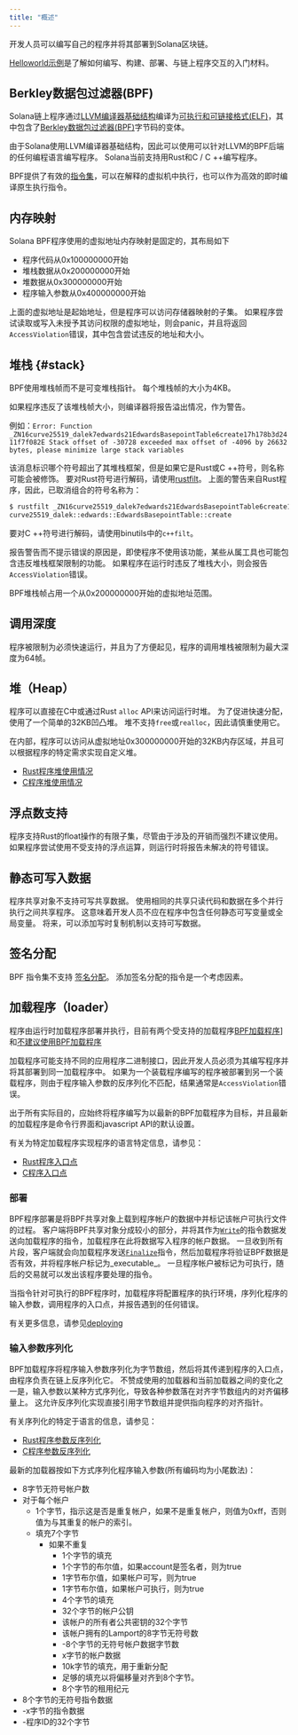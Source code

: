 ```yaml
---
title: "概述"
---
```


开发人员可以编写自己的程序并将其部署到Solana区块链。

[Helloworld示例](examples.md#helloworld)是了解如何编写、构建、部署、与链上程序交互的入门材料。

## Berkley数据包过滤器(BPF)

Solana链上程序通过[LLVM编译器基础结构](https://llvm.org/)编译为[可执行和可链接格式(ELF)](https://en.wikipedia.org/wiki/Executable_and_Linkable_Format)，其中包含了[Berkley数据包过滤器(BPF)](https://en.wikipedia.org/wiki/Berkeley_Packet_Filter)字节码的变体。

由于Solana使用LLVM编译器基础结构，因此可以使用可以针对LLVM的BPF后端的任何编程语言编写程序。 Solana当前支持用Rust和C / C ++编写程序。

BPF提供了有效的[指令集](https://github.com/iovisor/bpf-docs/blob/master/eBPF.md)，可以在解释的虚拟机中执行，也可以作为高效的即时编译原生执行指令。

## 内存映射

Solana BPF程序使用的虚拟地址内存映射是固定的，其布局如下

- 程序代码从0x100000000开始
- 堆栈数据从0x200000000开始
- 堆数据从0x300000000开始
- 程序输入参数从0x400000000开始

上面的虚拟地址是起始地址，但是程序可以访问存储器映射的子集。  如果程序尝试读取或写入未授予其访问权限的虚拟地址，则会panic，并且将返回`AccessViolation`错误，其中包含尝试违反的地址和大小。

## 堆栈 {#stack}

BPF使用堆栈帧而不是可变堆栈指针。 每个堆栈帧的大小为4KB。

如果程序违反了该堆栈帧大小，则编译器将报告溢出情况，作为警告。

例如：`Error: Function
_ZN16curve25519_dalek7edwards21EdwardsBasepointTable6create17h178b3d2411f7f082E
Stack offset of -30728 exceeded max offset of -4096 by 26632 bytes, please
minimize large stack variables`

该消息标识哪个符号超出了其堆栈框架，但是如果它是Rust或C ++符号，则名称可能会被修饰。  要对Rust符号进行解码，请使用[rustfilt](https://github.com/luser/rustfilt)。  上面的警告来自Rust程序，因此，已取消组合的符号名称为：

```bash
$ rustfilt _ZN16curve25519_dalek7edwards21EdwardsBasepointTable6create17h178b3d2411f7f082E
curve25519_dalek::edwards::EdwardsBasepointTable::create
```

要对C ++符号进行解码，请使用binutils中的`c++filt`。

报告警告而不提示错误的原因是，即使程序不使用该功能，某些从属工具也可能包含违反堆栈框架限制的功能。 如果程序在运行时违反了堆栈大小，则会报告`AccessViolation`错误。

BPF堆栈帧占用一个从0x200000000开始的虚拟地址范围。

## 调用深度

程序被限制为必须快速运行，并且为了方便起见，程序的调用堆栈被限制为最大深度为64帧。

## 堆（Heap）

程序可以直接在C中或通过Rust `alloc` API来访问运行时堆。 为了促进快速分配，使用了一个简单的32KB凹凸堆。 堆不支持`free`或`realloc`，因此请慎重使用它。

在内部，程序可以访问从虚拟地址0x300000000开始的32KB内存区域，并且可以根据程序的特定需求实现自定义堆。

- [Rust程序堆使用情况](developing-rust.md#heap)
- [C程序堆使用情况](developing-c.md#heap)

## 浮点数支持

程序支持Rust的float操作的有限子集，尽管由于涉及的开销而强烈不建议使用。 如果程序尝试使用不受支持的浮点运算，则运行时将报告未解决的符号错误。

## 静态可写入数据

程序共享对象不支持可写共享数据。  使用相同的共享只读代码和数据在多个并行执行之间共享程序。 这意味着开发人员不应在程序中包含任何静态可写变量或全局变量。 将来，可以添加写时复制机制以支持可写数据。

## 签名分配

BPF 指令集不支持 [签名分配](https://www.kernel.org/doc/html/latest/bpf/bpf_design_QA.html#q-why-there-is-no-bpf-sdiv-for-signed-divide-operation)。 添加签名分配的指令是一个考虑因素。

## 加载程序（loader）

程序由运行时加载程序部署并执行，目前有两个受支持的加载程序[BPF加载程序](https://github.com/solana-labs/solana/blob/7ddf10e602d2ed87a9e3737aa8c32f1db9f909d8/sdk/program/src/bpf_loader.rs#L17)]和[不建议使用BPF加载程序](https://github.com/solana-labs/solana/blob/7ddf10e602d2ed87a9e3737aa8c32f1db9f909d8/sdk/program/src/bpf_loader_deprecated.rs#L14)

加载程序可能支持不同的应用程序二进制接口，因此开发人员必须为其编写程序并将其部署到同一加载程序中。  如果为一个装载程序编写的程序被部署到另一个装载程序，则由于程序输入参数的反序列化不匹配，结果通常是`AccessViolation`错误。

出于所有实际目的，应始终将程序编写为以最新的BPF加载程序为目标，并且最新的加载程序是命令行界面和javascript API的默认设置。

有关为特定加载程序实现程序的语言特定信息，请参见：
- [Rust程序入口点](developing-rust.md#program-entrypoint)
- [C程序入口点](developing-c.md#program-entrypoint)

### 部署

BPF程序部署是将BPF共享对象上载到程序帐户的数据中并标记该帐户可执行文件的过程。  客户端将BPF共享对象分成较小的部分，并将其作为[`Write`](https://github.com/solana-labs/solana/blob/bc7133d7526a041d1aaee807b80922baa89b6f90/sdk/program/src/loader_instruction.rs#L13)的指令数据发送向加载程序的指令，加载程序在此将数据写入程序的帐户数据。  一旦收到所有片段，客户端就会向加载程序发送[`Finalize`](https://github.com/solana-labs/solana/blob/bc7133d7526a041d1aaee807b80922baa89b6f90/sdk/program/src/loader_instruction.rs#L30)指令，然后加载程序将验证BPF数据是否有效，并将程序帐户标记为_executable_。  一旦程序帐户被标记为可执行，随后的交易就可以发出该程序要处理的指令。

当指令针对可执行的BPF程序时，加载程序将配置程序的执行环境，序列化程序的输入参数，调用程序的入口点，并报告遇到的任何错误。

有关更多信息，请参见[deploying](deploying.md)

### 输入参数序列化

BPF加载程序将程序输入参数序列化为字节数组，然后将其传递到程序的入口点，由程序负责在链上反序列化它。  不赞成使用的加载器和当前加载器之间的变化之一是，输入参数以某种方式序列化，导致各种参数落在对齐字节数组内的对齐偏移量上。  这允许反序列化实现直接引用字节数组并提供指向程序的对齐指针。

有关序列化的特定于语言的信息，请参见：
- [Rust程序参数反序列化](developing-rust.md#parameter-deserialization)
- [C程序参数反序列化](developing-c.md#parameter-deserialization)

最新的加载器按如下方式序列化程序输入参数(所有编码均为小尾数法)：

- 8字节无符号帐户数
- 对于每个帐户
  - 1个字节，指示这是否是重复帐户，如果不是重复帐户，则值为0xff，否则值为与其重复的帐户的索引。
  - 填充7个字节
    - 如果不重复
      - 1个字节的填充
      - 1个字节的布尔值，如果account是签名者，则为true
      - 1字节布尔值，如果帐户可写，则为true
      - 1字节布尔值，如果帐户可执行，则为true
      - 4个字节的填充
      - 32个字节的帐户公钥
      - 该帐户的所有者公共密钥的32个字节
      - 该帐户拥有的Lamport的8字节无符号数
      - -8个字节的无符号帐户数据字节数
      - x字节的帐户数据
      - 10k字节的填充，用于重新分配
      - 足够的填充以将偏移量对齐到8个字节。
      - 8个字节的租用纪元
- 8个字节的无符号指令数据
- -x字节的指令数据
- -程序ID的32个字节
